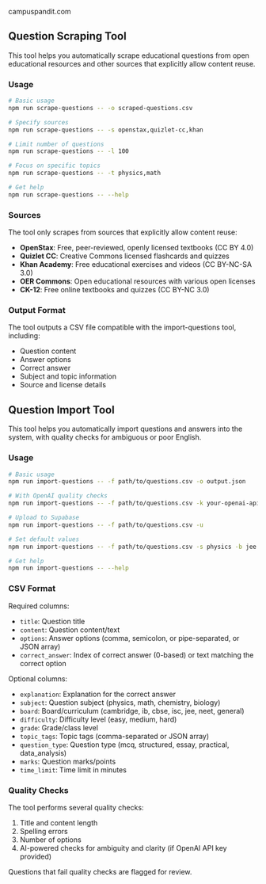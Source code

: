 campuspandit.com

## Question Scraping Tool

This tool helps you automatically scrape educational questions from open educational resources and other sources that explicitly allow content reuse.

### Usage

```bash
# Basic usage
npm run scrape-questions -- -o scraped-questions.csv

# Specify sources
npm run scrape-questions -- -s openstax,quizlet-cc,khan

# Limit number of questions
npm run scrape-questions -- -l 100

# Focus on specific topics
npm run scrape-questions -- -t physics,math

# Get help
npm run scrape-questions -- --help
```

### Sources

The tool only scrapes from sources that explicitly allow content reuse:

- **OpenStax**: Free, peer-reviewed, openly licensed textbooks (CC BY 4.0)
- **Quizlet CC**: Creative Commons licensed flashcards and quizzes
- **Khan Academy**: Free educational exercises and videos (CC BY-NC-SA 3.0)
- **OER Commons**: Open educational resources with various open licenses
- **CK-12**: Free online textbooks and quizzes (CC BY-NC 3.0)

### Output Format

The tool outputs a CSV file compatible with the import-questions tool, including:
- Question content
- Answer options
- Correct answer
- Subject and topic information
- Source and license details

## Question Import Tool

This tool helps you automatically import questions and answers into the system, with quality checks for ambiguous or poor English.

### Usage

```bash
# Basic usage
npm run import-questions -- -f path/to/questions.csv -o output.json

# With OpenAI quality checks
npm run import-questions -- -f path/to/questions.csv -k your-openai-api-key

# Upload to Supabase
npm run import-questions -- -f path/to/questions.csv -u

# Set default values
npm run import-questions -- -f path/to/questions.csv -s physics -b jee -d medium

# Get help
npm run import-questions -- --help
```

### CSV Format

Required columns:
- `title`: Question title
- `content`: Question content/text
- `options`: Answer options (comma, semicolon, or pipe-separated, or JSON array)
- `correct_answer`: Index of correct answer (0-based) or text matching the correct option

Optional columns:
- `explanation`: Explanation for the correct answer
- `subject`: Question subject (physics, math, chemistry, biology)
- `board`: Board/curriculum (cambridge, ib, cbse, isc, jee, neet, general)
- `difficulty`: Difficulty level (easy, medium, hard)
- `grade`: Grade/class level
- `topic_tags`: Topic tags (comma-separated or JSON array)
- `question_type`: Question type (mcq, structured, essay, practical, data_analysis)
- `marks`: Question marks/points
- `time_limit`: Time limit in minutes

### Quality Checks

The tool performs several quality checks:
1. Title and content length
2. Spelling errors
3. Number of options
4. AI-powered checks for ambiguity and clarity (if OpenAI API key provided)

Questions that fail quality checks are flagged for review.